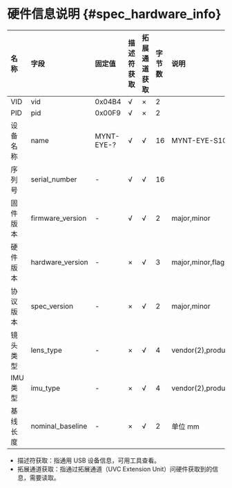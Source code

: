 # 硬件信息说明 {#spec_hardware_info}

| 名称 | 字段 | 固定值 | 描述符获取 | 拓展通道获取 | 字节数 | 说明 |
| :----- | :----- | :-------- | :-------------- | :----------------- | :-------- | :----- |
| VID | vid | 0x04B4 | √ | × | 2 | |
| PID | pid | 0x00F9 | √ | × | 2 | |
| 设备名称 | name | MYNT-EYE-? | √ | √ | 16 | MYNT-EYE-S1000 |
| 序列号  | serial_number | - | √ | √ | 16 | |
| 固件版本 | firmware_version | - | √ | √ | 2 | major,minor |
| 硬件版本 | hardware_version | - | × | √ | 3 | major,minor,flag |
| 协议版本 | spec_version | - | × | √ | 2 | major,minor |
| 镜头类型 | lens_type | - | × | √ | 4 | vendor(2),product(2) |
| IMU 类型 | imu_type | - | × | √ | 4 | vendor(2),product(2) |
| 基线长度 | nominal_baseline | - | × | √ | 2 | 单位 mm |

* 描述符获取：指通用 USB 设备信息，可用工具查看。
* 拓展通道获取：指通过拓展通道（UVC Extension Unit）问硬件获取到的信息，需要读取。
